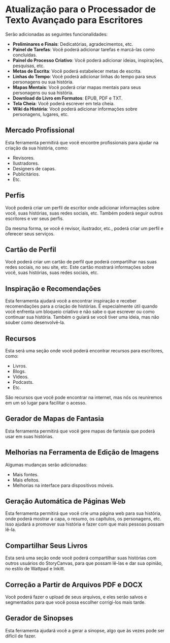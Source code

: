 # Atualização para o Processador de Texto Avançado para Escritores

Serão adicionadas as seguintes funcionalidades:

- **Preliminares e Finais**: Dedicatórias, agradecimentos, etc.
- **Painel de Tarefas**: Você poderá adicionar tarefas e marcá-las como concluídas.
- **Painel do Processo Criativo**: Você poderá adicionar ideias, inspirações, pesquisas, etc.
- **Metas de Escrita**: Você poderá estabelecer metas de escrita.
- **Linhas do Tempo**: Você poderá adicionar linhas do tempo para seus personagens ou sua história.
- **Mapas Mentais**: Você poderá criar mapas mentais para seus personagens ou sua história.
- **Download do Livro em Formatos**: EPUB, PDF e TXT.
- **Tela Cheia**: Você poderá escrever em tela cheia.
- **Wiki da História**: Você poderá adicionar informações sobre personagens, lugares, etc.

## Mercado Profissional

Esta ferramenta permitirá que você encontre profissionais para ajudar na criação da sua história, como:

- Revisores.
- Ilustradores.
- Designers de capas.
- Publicitários.
- Etc.

## Perfis

Você poderá criar um perfil de escritor onde adicionar informações sobre você, suas histórias, suas redes sociais, etc. Também poderá seguir outros escritores e ver seus perfis.

Da mesma forma, se você é revisor, ilustrador, etc., poderá criar um perfil e oferecer seus serviços.

## Cartão de Perfil

Você poderá criar um cartão de perfil que poderá compartilhar nas suas redes sociais, no seu site, etc. Este cartão mostrará informações sobre você, suas histórias, suas redes sociais, etc.

## Inspiração e Recomendações

Esta ferramenta ajudará você a encontrar inspiração e receber recomendações para a criação de histórias. É especialmente útil quando você enfrenta um bloqueio criativo e não sabe o que escrever ou como continuar sua história. Também o guiará se você tiver uma ideia, mas não souber como desenvolvê-la.

## Recursos

Esta será uma seção onde você poderá encontrar recursos para escritores, como:

- Livros.
- Blogs.
- Vídeos.
- Podcasts.
- Etc.

São recursos que você pode encontrar na internet, mas nós os reuniremos em um só lugar para facilitar o acesso.

## Gerador de Mapas de Fantasia

Esta ferramenta permitirá que você gere mapas de fantasia que poderá usar em suas histórias.

## Melhorias na Ferramenta de Edição de Imagens

Algumas mudanças serão adicionadas:

- Mais fontes.
- Mais efeitos.
- Melhorias na interface para dispositivos móveis.

## Geração Automática de Páginas Web

Esta ferramenta permitirá que você crie uma página web para sua história, onde poderá mostrar a capa, o resumo, os capítulos, os personagens, etc. Isso ajudará a promover sua história e fazer com que mais pessoas possam lê-la.

## Compartilhar Seus Livros

Esta será uma seção onde você poderá compartilhar suas histórias com outros usuários do StoryCanvas, para que possam lê-las e dar sua opinião, no estilo de Wattpad e Inkitt.

## Correção a Partir de Arquivos PDF e DOCX

Você poderá fazer o upload de seus arquivos, e eles serão salvos e segmentados para que você possa escolher corrigi-los mais tarde.

## Gerador de Sinopses

Esta ferramenta ajudará você a gerar a sinopse, algo que às vezes pode ser difícil de fazer.